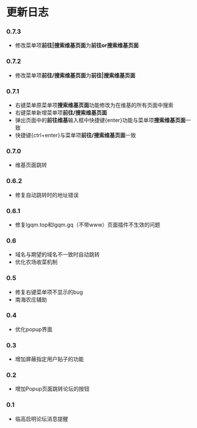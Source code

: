 # 更新日志

### 0.7.3
- 修改菜单项**前往|搜索维基页面**为**前往or搜索维基页面**

### 0.7.2
- 修改菜单项**前往/搜索维基页面**为**前往|搜索维基页面**

### 0.7.1
- 右键菜单原菜单项**搜索维基页面**功能修改为在维基的所有页面中搜索
- 右键菜单新增菜单项**前往/搜索维基页面**
- 弹出页面中的**前往维基**输入框中快捷键{enter}功能与菜单项**搜索维基页面**一致
- 快捷键{ctrl+enter}与菜单项**前往/搜索维基页面**一致

### 0.7.0
- 维基页面跳转

### 0.6.2
- 修复自动跳转时的地址错误

### 0.6.1
- 修复lgqm.top和lgqm.gq（不带www）页面插件不生效的问题

### 0.6
- 域名与期望的域名不一致时自动跳转
- 优化农场收菜机制

### 0.5
- 修复右键菜单项不显示的bug
- 南海农庄辅助

### 0.4
- 优化popup界面

### 0.3
- 增加屏蔽指定用户贴子的功能

### 0.2
- 增加Popup页面跳转论坛的按钮

### 0.1
- 临高启明论坛消息提醒

